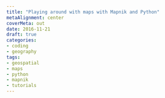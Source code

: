 ```yaml
---
title: "Playing around with maps with Mapnik and Python"
metaAlignment: center
coverMeta: out
date: 2016-11-21
draft: true
categories:
- coding
- geography
tags:
- geospatial
- maps
- python
- mapnik
- tutorials
---
```

